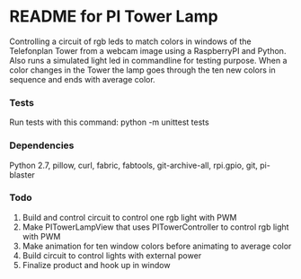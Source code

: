 # README for PI Tower Lamp
Controlling a circuit of rgb leds to match colors in windows of the Telefonplan Tower from a webcam image using a RaspberryPI and Python. Also runs a simulated light led in commandline for testing purpose.
When a color changes in the Tower the lamp goes through the ten new colors in sequence and ends with average color.

### Tests
Run tests with this command:
python -m unittest tests

### Dependencies
Python 2.7, pillow, curl, fabric, fabtools, git-archive-all, rpi.gpio, git, pi-blaster

### Todo
1. Build and control circuit to control one rgb light with PWM
1. Make PITowerLampView that uses PITowerController to control rgb light with PWM
1. Make animation for ten window colors before animating to average color
1. Build circuit to control lights with external power
1. Finalize product and hook up in window

